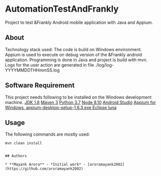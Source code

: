 # AutomationTestAndFrankly

Project to test &Frankly Android mobile application with Java and Appium.


## About

Technology stack used:
The code is build on Windows environment.
Appium is used to execute on debug version of the &Frankly android application.
Programming is done in Java and project is build with mvn.
Logs for the user action are generated in file ./log/log-YYYYMMDDTHHmmSS.log

## Software Requirement

This project needs following to be installed on the Windows development machine.
[JDK 1.8](http://www.oracle.com/technetwork/java/javase/downloads/jdk8-downloads-2133151.html)
[Maven 3](https://maven.apache.org/download.cgi)
[Python 3.7](https://www.python.org/downloads/)
[Node 8.10](https://nodejs.org/en/download/)
[Android Studio](https://developer.android.com/studio/)
[Appium for Windows, appium-desktop-setup-1.6.3.exe
](https://github.com/appium/appium-desktop/releases/tag/v1.6.3)
[Eclipse luna](https://www.eclipse.org/luna/)


## Usage

The following commands are mostly used:
```
mvn clean install
```
```

## Authors

* **Mayank Arora** - *Initial work* - [aroramayank2002](https://github.com/aroramayank2002)
